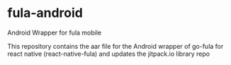 # fula-android
Android Wrapper for fula mobile

This repository contains the aar file for the Android wrapper of go-fula for react native (react-native-fula) and updates the jitpack.io library repo

